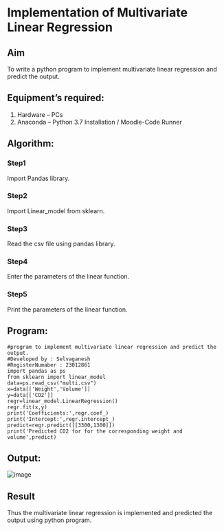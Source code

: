 # Implementation of Multivariate Linear Regression
## Aim
To write a python program to implement multivariate linear regression and predict the output.
## Equipment’s required:
1.	Hardware – PCs
2.	Anaconda – Python 3.7 Installation / Moodle-Code Runner
## Algorithm:
### Step1
Import Pandas library.

### Step2
Import Linear_model from sklearn.

### Step3
Read the csv file using pandas library.

### Step4
Enter the parameters of the linear function.

### Step5
Print the parameters of the linear function.

## Program:
```
#program to implement multivariate linear regression and predict the output.
#Developed by : Selvaganesh
#RegisterNumaber : 23012861
import pandas as ps
from sklearn import linear_model
data=ps.read_csv("multi.csv")
x=data[['Weight','Volume']]
y=data[['CO2']]
regr=linear_model.LinearRegression()
regr.fit(x,y)
print('Coefficients:',regr.coef_)
print('Intercept:',regr.intercept_)
predict=regr.predict([[3300,1300]]) 
print('Predicted CO2 for for the corresponding weight and volume',predict)
```
## Output:

![image](https://github.com/etjabajasphin/Multivariate-Linear-Regression/assets/147139861/f7a07594-168c-4609-8b9d-3df9659aae48)


## Result
Thus the multivariate linear regression is implemented and predicted the output using python program.
